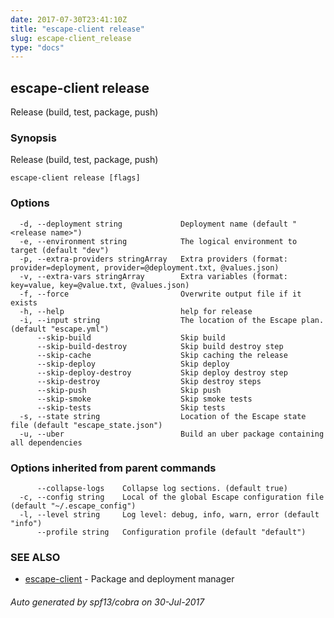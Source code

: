 ```yaml
---
date: 2017-07-30T23:41:10Z
title: "escape-client release"
slug: escape-client_release
type: "docs"
---
```

## escape-client release

Release (build, test, package, push)

### Synopsis


Release (build, test, package, push)

```
escape-client release [flags]
```

### Options

```
  -d, --deployment string             Deployment name (default "<release name>")
  -e, --environment string            The logical environment to target (default "dev")
  -p, --extra-providers stringArray   Extra providers (format: provider=deployment, provider=@deployment.txt, @values.json)
  -v, --extra-vars stringArray        Extra variables (format: key=value, key=@value.txt, @values.json)
  -f, --force                         Overwrite output file if it exists
  -h, --help                          help for release
  -i, --input string                  The location of the Escape plan. (default "escape.yml")
      --skip-build                    Skip build
      --skip-build-destroy            Skip build destroy step
      --skip-cache                    Skip caching the release
      --skip-deploy                   Skip deploy
      --skip-deploy-destroy           Skip deploy destroy step
      --skip-destroy                  Skip destroy steps
      --skip-push                     Skip push
      --skip-smoke                    Skip smoke tests
      --skip-tests                    Skip tests
  -s, --state string                  Location of the Escape state file (default "escape_state.json")
  -u, --uber                          Build an uber package containing all dependencies
```

### Options inherited from parent commands

```
      --collapse-logs    Collapse log sections. (default true)
  -c, --config string    Local of the global Escape configuration file (default "~/.escape_config")
  -l, --level string     Log level: debug, info, warn, error (default "info")
      --profile string   Configuration profile (default "default")
```

### SEE ALSO
* [escape-client](../escape-client/)	 - Package and deployment manager

###### Auto generated by spf13/cobra on 30-Jul-2017
